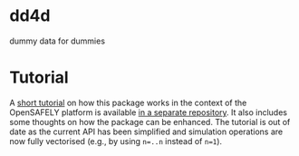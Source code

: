 # dd4d
 dummy data for dummies

# Tutorial

A [short tutorial](https://nbviewer.org/github/opensafely/mv-dummy-data/blob/main/prototype-report.html) on how this package works in the context of the OpenSAFELY platform is available [in a separate repository](https://github.com/opensafely/mv-dummy-data). It also includes some thoughts on how the package can be enhanced. The tutorial is out of date as the current API has been simplified and simulation operations are now fully vectorised (e.g., by using `n=..n` instead of `n=1`). 
